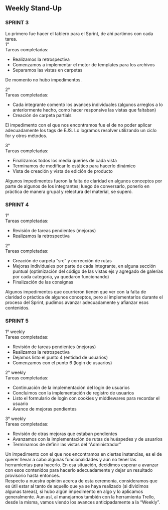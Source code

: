 ## Weekly Stand-Up  
### SPRINT 3  
Lo primero fue hacer el tablero para el Sprint, de ahí partimos con cada tarea.  
1°  
Tareas completadas: 
- Realizamos la retrospectiva  
- Comenzamos a implementar el motor de templates para los archivos  
- Separamos las vistas en carpetas  

De momento no hubo impedimentos.  

2°  
Tareas completadas:  
- Cada integrante comentó los avances individuales (algunos arreglos a lo anteriormente hecho, como hacer responsive las vistas que faltaban)  
- Creación de carpeta partials  

El impedimento con el que nos encontramos fue el de no poder aplicar adecuadamente los tags de EJS. Lo logramos resolver utilizando un ciclo for y otros métodos.  

3°  
Tareas completadas:  
- Finalizamos todos los media queries de cada vista  
- Terminamos de modificar lo estático para hacerlo dinámico  
- Vista de creación y vista de edición de producto  

Algunos impedimentos fueron la falta de claridad en algunos conceptos por parte de algunos de los integrantes; luego de conversarlo, ponerlo en práctica de manera grupal y relectura del material, se superó.

### SPRINT 4  
1°  
Tareas completadas:  
- Revisión de tareas pendientes (mejoras)  
- Realizamos la retrospectiva  
  
2°  
Tareas completadas:  
- Creación de carpeta “src” y corrección de rutas  
- Mejoras individuales por parte de cada integrante, en alguna sección puntual (optimización del código de las vistas ejs y agregado de galerías por cada categoría, ya quedaron funcionando)   
- Finalización de las consignas  

Algunos impedimentos que ocurrieron tienen que ver con la falta de claridad o práctica de algunos conceptos, pero al implementarlos durante el proceso del Sprint, pudimos avanzar adecuadamente y afianzar esos contenidos.  

### SPRINT 5  
1° weekly  
Tareas completadas:  
- Revisión de tareas pendientes (mejoras)  
- Realizamos la retrospectiva  
- Dejamos listo el punto 4 (entidad de usuarios)  
- Comenzamos con el punto 6 (login de usuarios)  
  
2° weekly  
Tareas completadas:  
-  Continuación de la implementación del login de usuarios  
-  Concluimos con la implementación de registro de usuarios  
- Listo el formulario de login con cookies y middlewares para recordar el usuario  
- Avance de mejoras pendientes   
  
3° weekly  
Tareas completadas:   
- Revisión de otras mejoras que estaban pendientes  
- Avanzamos con la implementación de rutas de huéspedes y de usuarios  
- Terminamos de definir las vistas del “Administrador”  


Un impedimento con el que nos encontramos en ciertas instancias, es el de querer llevar a cabo algunas funcionalidades y aún no tener las herramientas para hacerlo. En esa situación, decidimos esperar a avanzar con esos contenidos para hacerlo adecuadamente y dejar un resultado provisorio hasta entonces.  
Respecto a nuestra opinión acerca de esta ceremonia, consideramos que es útil estar al tanto de aquello que ya se haya realizado (si dividimos algunas tareas), si hubo algún impedimento en algo y lo aplicamos generalmente. Aun así, al manejarnos también con la herramienta Trello, desde la misma, vamos viendo los avances anticipadamente a la “Weekly”.  